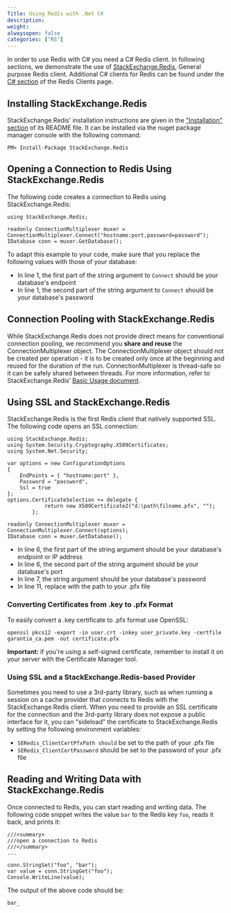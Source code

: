 ```yaml
---
Title: Using Redis with .Net C#
description:
weight:
alwaysopen: false
categories: ["RS"]
---
```

In order to use Redis with C# you need a C# Redis client. In following sections, we demonstrate the use of [StackExchange.Redis](https://github.com/StackExchange/StackExchange.Redis), General purpose Redis client. Additional C# clients for Redis can be found under the [C# section](http://redis.io/clients#c) of the Redis Clients page.

## Installing StackExchange.Redis

StackExchange.Redis' installation instructions are given in the ["Installation" section](https://github.com/StackExchange/StackExchange.Redis#Installation) of its README file. It can be installed via the nuget package manager console with the following command:

    PM> Install-Package StackExchange.Redis

## Opening a Connection to Redis Using StackExchange.Redis

The following code creates a connection to Redis using  StackExchange.Redis:

    using StackExchange.Redis;
    
    readonly ConnectionMultiplexer muxer = ConnectionMultiplexer.Connect("hostname:port,password=password");
    IDatabase conn = muxer.GetDatabase();

To adapt this example to your code, make sure that you replace the following values with those of your database:

- In line 1, the first part of the string argument to `Connect` should be your database's endpoint
- In line 1, the second part of the string argument to `Connect` should be your database's password

## Connection Pooling with StackExchange.Redis

While StackExchange.Redis does not provide direct means for conventional connection pooling, we recommend you **share and reuse** the ConnectionMultiplexer object. The ConnectionMultiplexer object should not be created per operation - it is to be created only once at the beginning and reused for the duration of the run. ConnectionMultiplexer is thread-safe so it can be safely shared between threads. For more information, refer to StackExchange.Redis’ [Basic Usage document](https://github.com/StackExchange/StackExchange.Redis/blob/master/Docs/Basics.md).

## Using SSL and StackExchange.Redis

StackExchange.Redis is the first Redis client that natively supported SSL. The following code opens an SSL connection:

    using StackExchange.Redis;
    using System.Security.Cryptography.X509Certificates;
    using System.Net.Security;

    var options = new ConfigurationOptions
    {
        EndPoints = { "hostname:port" },
        Password = "password",
        Ssl = true
    };
    options.CertificateSelection += delegate {
                return new X509Certificate2("d:\path\filname.pfx", "");
            };

    readonly ConnectionMultiplexer muxer = ConnectionMultiplexer.Connect(options);
    IDatabase conn = muxer.GetDatabase();

- In line 6, the first part of the string argument should be your database's endpoint or IP address
- In line 6, the second part of the string argument should be your database's port
- In line 7, the string argument should be your database's password
- In line 11, replace with the path to your .pfx file

### Converting Certificates from .key to .pfx Format

To easily convert a .key certificate to .pfx format use OpenSSL:

    openssl pkcs12 -export -in user.crt -inkey user_private.key -certfile garantia_ca.pem -out certificate.pfx 

**Important:** if you're using a self-signed certificate, remember to install it on your server with the Certificate Manager tool.

### Using SSL and a StackExchange.Redis-based Provider

Sometimes you need to use a 3rd-party library, such as when running a session on a cache provider that connects to Redis with the StackExchange.Redis client. When you need to provide an SSL certificate for the connection and the 3rd-party library does not expose a public interface for it, you can "sideload" the certificate to StackExchange.Redis by setting the following environment variables:

- `SERedis_ClientCertPfxPath should` be set to the path of your .pfx file
- `SERedis_ClientCertPassword` should be set to the password of your .pfx file

## Reading and Writing Data with StackExchange.Redis

Once connected to Redis, you can start reading and writing data. The following code snippet writes the value `bar` to the Redis key `foo`, reads it back, and prints it:

    ///<summary>
    ///open a connection to Redis
    ///</summary>
    ...

    conn.StringSet("foo", "bar");
    var value = conn.StringGet("foo");
    Console.WriteLine(value);

The output of the above code should be:

    bar_
